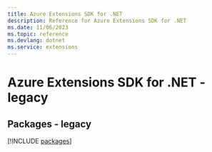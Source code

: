 ```yaml
---
title: Azure Extensions SDK for .NET
description: Reference for Azure Extensions SDK for .NET
ms.date: 11/06/2023
ms.topic: reference
ms.devlang: dotnet
ms.service: extensions
---
```

# Azure Extensions SDK for .NET - legacy
## Packages - legacy
[!INCLUDE [packages](extensions-index.md)]